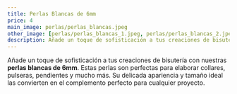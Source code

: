 ```yaml
---
title: Perlas Blancas de 6mm
price: 4
main_image: perlas/perlas_blancas.jpeg
other_image: [perlas/perlas_blancas_1.jpeg, perlas/perlas_blancas_2.jpeg]
description: Añade un toque de sofisticación a tus creaciones de bisutería con nuestras perlas blancas de 6mm.
---
```


Añade un toque de sofisticación a tus creaciones de bisutería con nuestras **perlas blancas de 6mm**. Estas perlas son perfectas para elaborar collares, pulseras, pendientes y mucho más. Su delicada apariencia y tamaño ideal las convierten en el complemento perfecto para cualquier proyecto.

